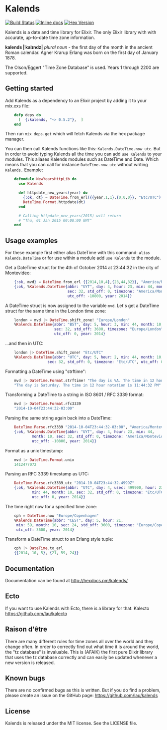 Kalends
=======

[![Build
Status](https://travis-ci.org/lau/kalends.svg?branch=master)](https://travis-ci.org/lau/kalends)
[![Inline docs](http://inch-ci.org/github/lau/kalends.svg)](http://inch-ci.org/github/lau/kalends)
[![Hex Version](http://img.shields.io/hexpm/v/kalends.svg?style=flat)](https://hex.pm/packages/kalends)

Kalends is a date and time library for Elixir. The only Elixir library with with accurate, up-to-date time zone information.

**kalends |ˈkalɪndz|**
_plural noun_ -
the first day of the month in the ancient Roman calendar. Agner Krarup Erlang was born on the first day of January 1878.

The Olson/Eggert "Time Zone Database" is used. Years 1 through 2200
are supported.

## Getting started

Add Kalends as a dependency to an Elixir project by adding it to your mix.exs file:

```elixir
    defp deps do
      [  {:kalends, "~> 0.5.2"},  ]
    end
```

Then run `mix deps.get` which will fetch Kalends via the hex package manager.

You can then call Kalends functions like this: `Kalends.DateTime.now_utc`. But in order to avoid typing Kalends all the time you can add `use Kalends` to your modules. This aliases Kalends modules such as DateTime and Date. Which means that you can call for instance `DateTime.now_utc` without writing `Kalends.` Example:

```elixir
    defmodule NewYearsHttpLib do
      use Kalends

      def httpdate_new_years(year) do
        {:ok, dt} = DateTime.from_erl({{year,1,1},{0,0,0}}, "Etc/UTC")
        DateTime.Format.httpdate(dt)
      end

      # Calling httpdate_new_years(2015) will return
      # "Thu, 01 Jan 2015 00:00:00 GMT"
    end
```

## Usage examples

For these example first either alias DateTime with this command: `alias Kalends.DateTime` or for use within a module add `use Kalends` to the module.

Get a DateTime struct for the 4th of October 2014 at 23:44:32 in the city of
Montevideo:

```elixir
    {:ok, mvd} = DateTime.from_erl {{2014,10,4},{23,44,32}}, "America/Montevideo"
    {:ok, %Kalends.DateTime{abbr: "UYT", day: 4, hour: 23, min: 44, month: 10,
                            sec: 32, std_off: 0, timezone: "America/Montevideo",
                            utc_off: -10800, year: 2014}}
```

A DateTime struct is now assigned to the variable `mvd`. Let's get a DateTime
struct for the same time in the London time zone:

```elixir
    london = mvd |> DateTime.shift_zone! "Europe/London"
    %Kalends.DateTime{abbr: "BST", day: 5, hour: 3, min: 44, month: 10,
                      sec: 32, std_off: 3600, timezone: "Europe/London",
                      utc_off: 0, year: 2014}
```

...and then in UTC:

```elixir
    london |> DateTime.shift_zone! "Etc/UTC"
    %Kalends.DateTime{abbr: "UTC", day: 5, hour: 2, min: 44, month: 10,
                   sec: 32, std_off: 0, timezone: "Etc/UTC", utc_off: 0, year: 2014}
```

Formatting a DateTime using "strftime":

```elixir
    mvd |> DateTime.Format.strftime! "The day is %A. The time in 12 hour notation is %I:%M:%S %p"
    "The day is Saturday. The time in 12 hour notation is 11:44:32 PM"
```

Transforming a DateTime to a string in ISO 8601 / RFC 3339 format:

```elixir
    mvd |> DateTime.Format.rfc3339
    "2014-10-04T23:44:32-03:00"
```

Parsing the same string again back into a DateTime:

```elixir
    DateTime.Parse.rfc3339 "2014-10-04T23:44:32-03:00", "America/Montevideo"
    {:ok, %Kalends.DateTime{abbr: "UYT", day: 4, hour: 23, min: 44,
            month: 10, sec: 32, std_off: 0, timezone: "America/Montevideo",
            utc_off: -10800, year: 2014}}
```

Format as a unix timestamp:

```elixir
    mvd |> DateTime.Format.unix
    1412477072
```

Parsing an RFC 3339 timestamp as UTC:

```elixir
    DateTime.Parse.rfc3339_utc "2014-10-04T23:44:32.4999Z"
    {:ok, %Kalends.DateTime{abbr: "UTC", day: 4, usec: 499900, hour: 23,
            min: 44, month: 10, sec: 32, std_off: 0, timezone: "Etc/UTC",
            utc_off: 0, year: 2014}}
```

The time right now for a specified time zone:

```elixir
    cph = DateTime.now "Europe/Copenhagen"
    %Kalends.DateTime{abbr: "CEST", day: 5, hour: 21,
     min: 59, month: 10, sec: 24, std_off: 3600, timezone: "Europe/Copenhagen",
     utc_off: 3600, year: 2014}
```

Transform a DateTime struct to an Erlang style tuple:

```elixir
    cph |> DateTime.to_erl
    {{2014, 10, 5}, {21, 59, 24}}
```

## Documentation

Documentation can be found at http://hexdocs.pm/kalends/

## Ecto

If you want to use Kalends with Ecto, there is a library for that:
Kalecto https://github.com/lau/kalecto

## Raison d'être

There are many different rules for time zones all over the world and they change
often. In order to correctly find out what time it is around the world, the
"tz database" is invaluable. This is (AFAIK) the first pure Elixir library that
uses the tz database correctly and can easily be updated whenever a new version
is released.

## Known bugs

There are no confirmed bugs as this is written. But if you do find a problem,
please create an issue on the GitHub page: https://github.com/lau/kalends

## License

Kalends is released under the MIT license. See the LICENSE file.
